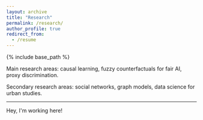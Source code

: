 ```yaml
---
layout: archive
title: "Research"
permalink: /research/
author_profile: true
redirect_from:
  - /resume
---
```


{% include base_path %}

Main research areas: causal learning, fuzzy counterfactuals for fair AI, proxy discrimination. 

Secondary research areas: social networks, graph models, data science for urban studies.

---
Hey, I'm working here!
